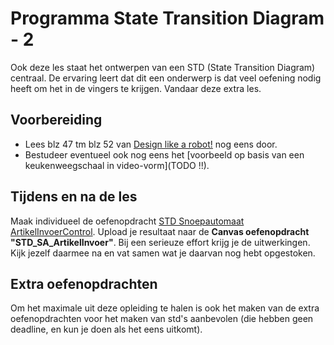 # Programma State Transition Diagram - 2

Ook deze les staat het ontwerpen van een STD (State Transition Diagram) centraal. De ervaring leert dat dit een onderwerp is dat veel oefening nodig heeft om het in de vingers te krijgen. Vandaar deze extra les.

## Voorbereiding
- Lees blz 47 tm blz 52 van [Design like a robot!](../../onderwijsmateriaal/readers/Design%20Like%20a%20Robot!.pdf) nog eens door.
- Bestudeer eventueel ook nog eens het [voorbeeld op basis van een keukenweegschaal in video-vorm](TODO !!).

## Tijdens en na de les
Maak individueel de oefenopdracht [STD Snoepautomaat ArtikelInvoerControl](../../onderwijsmateriaal/opdrachten/oefenopdrachten/std-snoepautomaat-artikelInvoerControl/std-snoepautomaat-artikelInvoerControl.md). Upload je resultaat naar de **Canvas oefenopdracht "STD_SA_ArtikelInvoer"**. Bij een serieuze effort krijg je de uitwerkingen. Kijk jezelf daarmee na en vat samen wat je daarvan nog hebt opgestoken.

## Extra oefenopdrachten
Om het maximale uit deze opleiding te halen is ook het maken van de extra oefenopdrachten voor het maken van std's aanbevolen (die hebben geen deadline, en kun je doen als het eens uitkomt).
